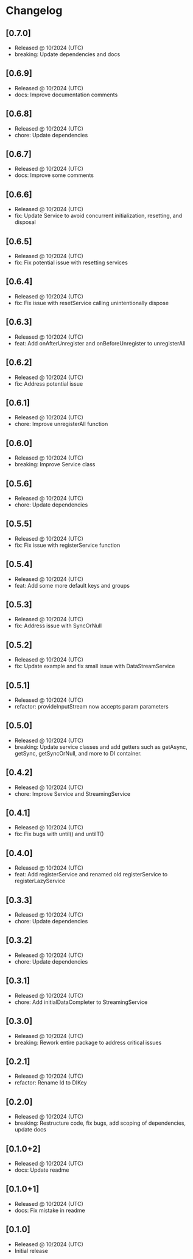 # Changelog

## [0.7.0]

- Released @ 10/2024 (UTC)
- breaking: Update dependencies and docs

## [0.6.9]

- Released @ 10/2024 (UTC)
- docs: Improve documentation comments

## [0.6.8]

- Released @ 10/2024 (UTC)
- chore: Update dependencies

## [0.6.7]

- Released @ 10/2024 (UTC)
- docs: Improve some comments

## [0.6.6]

- Released @ 10/2024 (UTC)
- fix: Update Service to avoid concurrent initialization, resetting, and disposal

## [0.6.5]

- Released @ 10/2024 (UTC)
- fix: Fix potential issue with resetting services

## [0.6.4]

- Released @ 10/2024 (UTC)
- fix: Fix issue with resetService calling unintentionally  dispose

## [0.6.3]

- Released @ 10/2024 (UTC)
- feat: Add onAfterUnregister and onBeforeUnregister to unregisterAll

## [0.6.2]

- Released @ 10/2024 (UTC)
- fix: Address potential issue

## [0.6.1]

- Released @ 10/2024 (UTC)
- chore: Improve unregisterAll function

## [0.6.0]

- Released @ 10/2024 (UTC)
- breaking: Improve Service class

## [0.5.6]

- Released @ 10/2024 (UTC)
- chore: Update dependencies

## [0.5.5]

- Released @ 10/2024 (UTC)
- fix: Fix issue with registerService function

## [0.5.4]

- Released @ 10/2024 (UTC)
- feat: Add some more default keys and groups

## [0.5.3]

- Released @ 10/2024 (UTC)
- fix: Address issue with SyncOrNull

## [0.5.2]

- Released @ 10/2024 (UTC)
- fix: Update example and fix small issue with DataStreamService

## [0.5.1]

- Released @ 10/2024 (UTC)
- refactor: provideInputStream now accepts param parameters

## [0.5.0]

- Released @ 10/2024 (UTC)
- breaking: Update service classes and add getters such as getAsync, getSync, getSyncOrNull, and more to DI container.

## [0.4.2]

- Released @ 10/2024 (UTC)
- chore: Improve Service and StreamingService

## [0.4.1]

- Released @ 10/2024 (UTC)
- fix: Fix bugs with until() and untilT()

## [0.4.0]

- Released @ 10/2024 (UTC)
- feat: Add registerService and renamed old registerService to registerLazyService

## [0.3.3]

- Released @ 10/2024 (UTC)
- chore: Update dependencies

## [0.3.2]

- Released @ 10/2024 (UTC)
- chore: Update dependencies

## [0.3.1]

- Released @ 10/2024 (UTC)
- chore: Add initialDataCompleter to StreamingService

## [0.3.0]

- Released @ 10/2024 (UTC)
- breaking: Rework entire package to address critical issues

## [0.2.1]

- Released @ 10/2024 (UTC)
- refactor: Rename Id to DIKey

## [0.2.0]

- Released @ 10/2024 (UTC)
- breaking: Restructure code, fix bugs, add scoping of dependencies, update docs

## [0.1.0+2]

- Released @ 10/2024 (UTC)
- docs: Update readme

## [0.1.0+1]

- Released @ 10/2024 (UTC)
- docs: Fix mistake in readme

## [0.1.0]

- Released @ 10/2024 (UTC)
- Initial release
